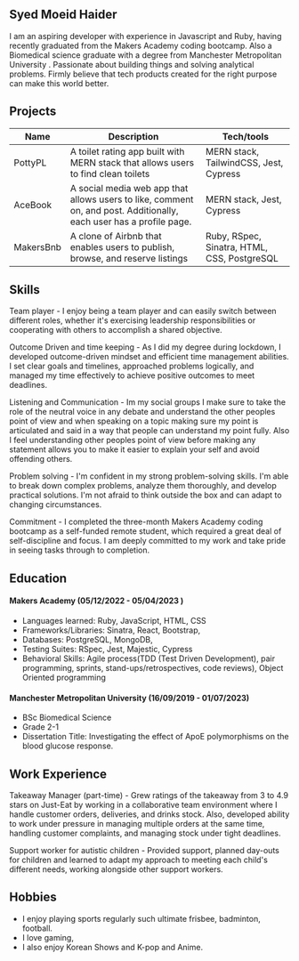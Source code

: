 ## Syed Moeid Haider
I am an aspiring developer with experience in Javascript and Ruby, having recently graduated from the Makers Academy coding bootcamp.
Also a Biomedical science graduate with a degree from Manchester Metropolitan University . Passionate about building things and solving analytical problems. Firmly believe that tech products created for the right purpose can make this world better.

## Projects

| Name                         | Description       | Tech/tools        |
| ---------------------------- | ----------------- | ----------------- |
| PottyPL                      | A toilet rating app built with MERN stack that allows users to find clean toilets | MERN stack, TailwindCSS, Jest, Cypress |
| AceBook | A social media web app that allows users to like, comment on, and post. Additionally, each user has a profile page. | MERN stack, Jest, Cypress|
| MakersBnb | A clone of Airbnb that enables users to publish, browse, and reserve listings| Ruby, RSpec, Sinatra, HTML, CSS, PostgreSQL |

## Skills

Team player - I enjoy being a team player and can easily switch between different roles, whether it's exercising leadership responsibilities or cooperating with others to accomplish a shared objective.

Outcome Driven and time keeping - As I did my degree during lockdown, I developed outcome-driven mindset and efficient time management abilities. I set clear goals and timelines, approached problems logically, and managed my time effectively to achieve positive outcomes to meet deadlines.

Listening and Communication - Im my social groups I make sure to take the role of the neutral voice in any debate and understand the other peoples point of view and when speaking on a topic making sure my point is articulated and said in a way that people can understand my point fully. Also I feel understanding other peoples point of view before making any statement allows you to make it easier to explain your self and avoid offending others.

Problem solving - I'm confident in my strong problem-solving skills. I'm able to break down complex problems, analyze them thoroughly, and develop practical solutions. I'm not afraid to think outside the box and can adapt to changing circumstances.

Commitment - I completed the three-month Makers Academy coding bootcamp as a self-funded remote student, which required a great deal of self-discipline and focus. I am deeply committed to my work and take pride in seeing tasks through to completion.

## Education

#### Makers Academy (05/12/2022 - 05/04/2023 )
- Languages learned: Ruby, JavaScript, HTML, CSS
- Frameworks/Libraries: Sinatra, React, Bootstrap,
- Databases: PostgreSQL, MongoDB,
- Testing Suites: RSpec, Jest, Majestic, Cypress
- Behavioral Skills: Agile process(TDD (Test Driven Development), pair programming, sprints, stand-ups/retrospectives, code reviews), Object Oriented programming 

#### Manchester Metropolitan University (16/09/2019 - 01/07/2023)
- BSc Biomedical Science
- Grade 2-1
- Dissertation Title: Investigating the effect of ApoE polymorphisms on the blood glucose response.

## Work Experience
Takeaway Manager (part-time) - Grew ratings of the takeaway from 3 to 4.9 stars on Just-Eat by working in a collaborative team environment where I handle customer orders, deliveries, and drinks stock. Also, developed ability to work under pressure in managing multiple orders at the same time, handling customer complaints, and managing stock under tight deadlines.

Support worker for autistic children - Provided support, planned day-outs for children and learned to adapt my approach to meeting each child's different needs, working alongside other support workers.

## Hobbies

- I enjoy playing sports regularly such ultimate frisbee, badminton, football.
- I love gaming,
- I also enjoy Korean Shows and K-pop and Anime.
